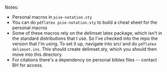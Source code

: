 Notes:

- Personal macros in `pise-notation.sty`
- You can do `pdflatex pise-notation.sty` to build a cheat sheet for the personal macros
- Some of these macros rely on the delimset latex package, which isn't in the standard
   distributions that I use.  So I've checked into the repo the version that I'm using.  To set it
   up, navigate into src/ and  do `pdflatex delimset.ins`.  This should create delimset.sty,
   which you should then move into this directory.
- For citations there's a dependency on personal bibtex files -- contact BH for access.
